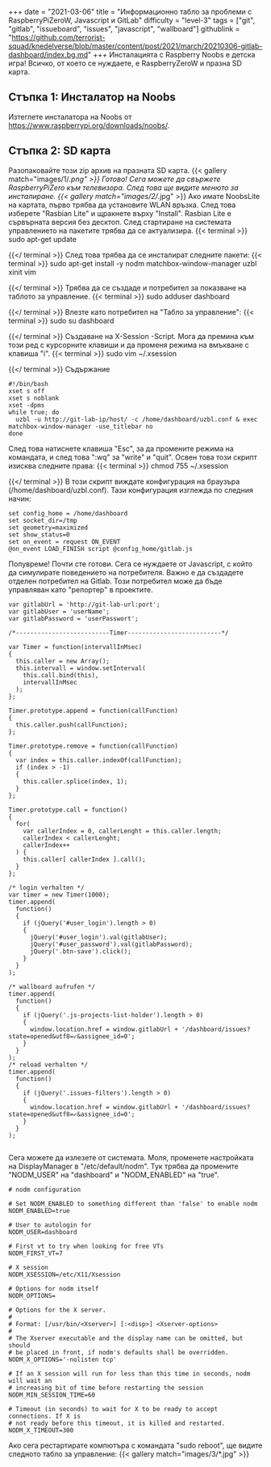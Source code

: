 +++
date = "2021-03-06"
title = "Информационно табло за проблеми с RaspberryPiZeroW, Javascript и GitLab"
difficulty = "level-3"
tags = ["git", "gitlab", "issueboard", "issues", "javascript", "wallboard"]
githublink = "https://github.com/terrorist-squad/knedelverse/blob/master/content/post/2021/march/20210306-gitlab-dashboard/index.bg.md"
+++
Инсталацията с Raspberry Noobs е детска игра! Всичко, от което се нуждаете, е RaspberryZeroW и празна SD карта.
## Стъпка 1: Инсталатор на Noobs
Изтеглете инсталатора на Noobs от https://www.raspberrypi.org/downloads/noobs/.
## Стъпка 2: SD карта
Разопаковайте този zip архив на празната SD карта.
{{< gallery match="images/1/*.png" >}}
Готово! Сега можете да свържете RaspberryPiZero към телевизора. След това ще видите менюто за инсталиране.
{{< gallery match="images/2/*.jpg" >}}
Ако имате NoobsLite на картата, първо трябва да установите WLAN връзка. След това изберете "Rasbian Lite" и щракнете върху "Install". Rasbian Lite е сървърната версия без десктоп. След стартиране на системата управлението на пакетите трябва да се актуализира.
{{< terminal >}}
sudo apt-get update

{{</ terminal >}}
След това трябва да се инсталират следните пакети:
{{< terminal >}}
sudo apt-get install -y nodm matchbox-window-manager uzbl xinit vim

{{</ terminal >}}
Трябва да се създаде и потребител за показване на таблото за управление.
{{< terminal >}}
sudo adduser dashboard

{{</ terminal >}}
Влезте като потребител на "Табло за управление":
{{< terminal >}}
sudo su dashboard

{{</ terminal >}}
Създаване на X-Session -Script. Мога да премина към този ред с курсорните клавиши и да променя режима на вмъкване с клавиша "i".
{{< terminal >}}
sudo vim ~/.xsession

{{</ terminal >}}
Съдържание
```
#!/bin/bash 
xset s off 
xset s noblank 
xset -dpms 
while true; do 
  uzbl -u http://git-lab-ip/host/ -c /home/dashboard/uzbl.conf & exec matchbox-window-manager -use_titlebar no
done

```
След това натиснете клавиша "Esc", за да промените режима на командата, и след това ":wq" за "write" и "quit". Освен това този скрипт изисква следните права:
{{< terminal >}}
chmod 755 ~/.xsession

{{</ terminal >}}
В този скрипт виждате конфигурация на браузъра (/home/dashboard/uzbl.conf). Тази конфигурация изглежда по следния начин:
```
set config_home = /home/dashboard 
set socket_dir=/tmp 
set geometry=maximized 
set show_status=0 
set on_event = request ON_EVENT 
@on_event LOAD_FINISH script @config_home/gitlab.js

```
Полувреме! Почти сте готови. Сега се нуждаете от Javascript, с който да симулирате поведението на потребителя. Важно е да създадете отделен потребител на Gitlab. Този потребител може да бъде управляван като "репортер" в проектите.
```
var gitlabUrl = 'http://git-lab-url:port';
var gitlabUser = 'userName';
var gitlabPassword = 'userPasswort';

/*--------------------------Timer--------------------------*/

var Timer = function(intervallInMsec)
{
  this.caller = new Array();
  this.intervall = window.setInterval(
    this.call.bind(this),
    intervallInMsec
  );
};

Timer.prototype.append = function(callFunction)
{
  this.caller.push(callFunction);
};

Timer.prototype.remove = function(callFunction)
{
  var index = this.caller.indexOf(callFunction);
  if (index > -1) 
  {
    this.caller.splice(index, 1);
  }
};

Timer.prototype.call = function()
{
  for(
    var callerIndex = 0, callerLenght = this.caller.length;
    callerIndex < callerLenght;
    callerIndex++
  ) {
    this.caller[ callerIndex ].call();
  }
};

/* login verhalten */
var timer = new Timer(1000);
timer.append(
  function()
  {
    if (jQuery('#user_login').length > 0)
    {
      jQuery('#user_login').val(gitlabUser);
      jQuery('#user_password').val(gitlabPassword);
      jQuery('.btn-save').click();
    }
  }
);

/* wallboard aufrufen */
timer.append(
  function()
  {
    if (jQuery('.js-projects-list-holder').length > 0)
    {
      window.location.href = window.gitlabUrl + '/dashboard/issues?state=opened&utf8=✓&assignee_id=0';
    }
  }
);
/* reload verhalten */
timer.append(
  function()
  {
    if (jQuery('.issues-filters').length > 0)
    {
      window.location.href = window.gitlabUrl + '/dashboard/issues?state=opened&utf8=✓&assignee_id=0';
    }
  }
);


```
Сега можете да излезете от системата. Моля, променете настройката на DisplayManager в "/etc/default/nodm". Тук трябва да промените "NODM_USER" на "dashboard" и "NODM_ENABLED" на "true".
```
# nodm configuration

# Set NODM_ENABLED to something different than 'false' to enable nodm
NODM_ENABLED=true

# User to autologin for
NODM_USER=dashboard

# First vt to try when looking for free VTs
NODM_FIRST_VT=7

# X session
NODM_XSESSION=/etc/X11/Xsession

# Options for nodm itself
NODM_OPTIONS=

# Options for the X server.
#
# Format: [/usr/bin/<Xserver>] [:<disp>] <Xserver-options>
#
# The Xserver executable and the display name can be omitted, but should
# be placed in front, if nodm's defaults shall be overridden.
NODM_X_OPTIONS='-nolisten tcp'

# If an X session will run for less than this time in seconds, nodm will wait an
# increasing bit of time before restarting the session
NODM_MIN_SESSION_TIME=60

# Timeout (in seconds) to wait for X to be ready to accept connections. If X is
# not ready before this timeout, it is killed and restarted.
NODM_X_TIMEOUT=300

```
Ако сега рестартирате компютъра с командата "sudo reboot", ще видите следното табло за управление:
{{< gallery match="images/3/*.jpg" >}}